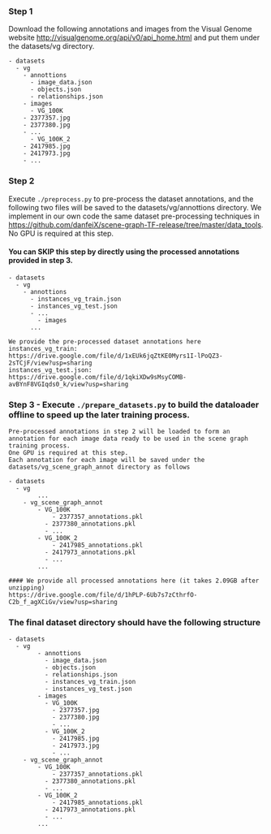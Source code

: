 ### Step 1
Download the following annotations and images from the Visual Genome website http://visualgenome.org/api/v0/api_home.html and put them under the datasets/vg directory.

	- datasets
	  - vg
	    - annottions
	      - image_data.json
	      - objects.json
	      - relationships.json
	    - images
	      - VG_100K
		- 2377357.jpg
		- 2377380.jpg
		- ...
	      - VG_100K_2
		- 2417985.jpg
		- 2417973.jpg
		- ...

### Step 2 
Execute ```./preprocess.py``` to pre-process the dataset annotations, and the following two files will be saved to the datasets/vg/annottions directory.
We implement in our own code the same dataset pre-processing techniques in https://github.com/danfeiX/scene-graph-TF-release/tree/master/data_tools.
No GPU is required at this step.
#### You can SKIP this step by directly using the processed annotations provided in step 3.

	- datasets
	  - vg
	    - annottions
	      - instances_vg_train.json
	      - instances_vg_test.json
	      - ...
            - images
	      ...

	We provide the pre-processed dataset annotations here
	instances_vg_train: https://drive.google.com/file/d/1xEUk6jqZtKE0Myrs1I-lPoQZ3-2sTCjF/view?usp=sharing
	instances_vg_test.json: https://drive.google.com/file/d/1qkiXDw9sMsyCOMB-avBYnF8VGIqds0_k/view?usp=sharing


### Step 3 - Execute ```./prepare_datasets.py``` to build the dataloader offline to speed up the later training process.
	Pre-processed annotations in step 2 will be loaded to form an annotation for each image data ready to be used in the scene graph training process.
	One GPU is required at this step.
	Each annotation for each image will be saved under the datasets/vg_scene_graph_annot directory as follows

	- datasets
	  - vg
			...
		- vg_scene_graph_annot
			- VG_100K
				- 2377357_annotations.pkl
			  - 2377380_annotations.pkl
			  - ...
			- VG_100K_2
				- 2417985_annotations.pkl
			  - 2417973_annotations.pkl
			  - ...
			...

	#### We provide all processed annotations here (it takes 2.09GB after unzipping)
	https://drive.google.com/file/d/1hPLP-6Ub7s7zCthrfO-C2b_f_agXCiGv/view?usp=sharing


### The final dataset directory should have the following structure
	- datasets
	  - vg
			- annottions
			  - image_data.json
			  - objects.json
			  - relationships.json
			  - instances_vg_train.json
			  - instances_vg_test.json
			- images
			  - VG_100K
			    - 2377357.jpg
			    - 2377380.jpg
			    - ...
			  - VG_100K_2
			  	- 2417985.jpg
			  	- 2417973.jpg
			  	- ...
		- vg_scene_graph_annot
			- VG_100K
				- 2377357_annotations.pkl
			  - 2377380_annotations.pkl
			  - ...
			- VG_100K_2
				- 2417985_annotations.pkl
			  - 2417973_annotations.pkl
			  - ...
			...




